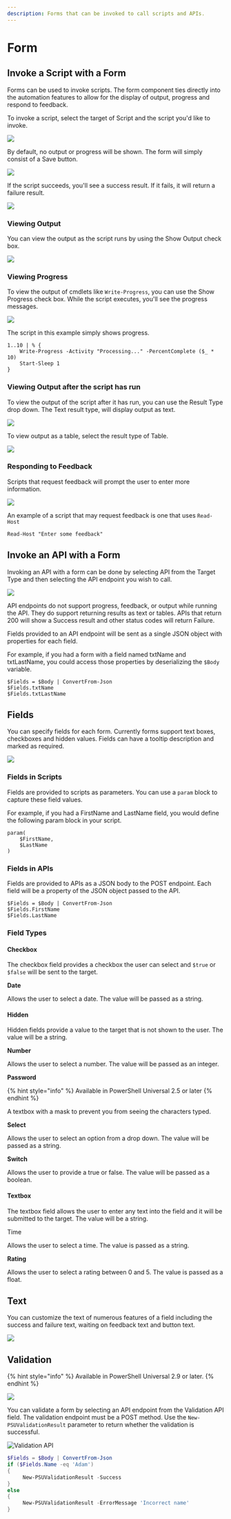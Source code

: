 ```yaml
---
description: Forms that can be invoked to call scripts and APIs.
---
```


# Form

## Invoke a Script with a Form

Forms can be used to invoke scripts. The form component ties directly into the automation features to allow for the display of output, progress and respond to feedback.&#x20;

To invoke a script, select the target of Script and the script you'd like to invoke.&#x20;

![](<../../.gitbook/assets/image (252).png>)

By default, no output or progress will be shown. The form will simply consist of a Save button.&#x20;

![](<../../.gitbook/assets/image (234).png>)

If the script succeeds, you'll see a success result. If it fails, it will return a failure result.&#x20;

![](<../../.gitbook/assets/image (251).png>)

### Viewing Output

You can view the output as the script runs by using the Show Output check box.&#x20;

![](<../../.gitbook/assets/image (248).png>)

### Viewing Progress

To view the output of cmdlets like `Write-Progress`, you can use the Show Progress check box. While the script executes, you'll see the progress messages.&#x20;

![](<../../.gitbook/assets/image (254).png>)

The script in this example simply shows progress.&#x20;

```
1..10 | % { 
    Write-Progress -Activity "Processing..." -PercentComplete ($_ * 10)
    Start-Sleep 1
}
```

### Viewing Output after the script has run

To view the output of the script after it has run, you can use the Result Type drop down. The Text result type, will display output as text.&#x20;

![](<../../.gitbook/assets/image (246).png>)

To view output as a table, select the result type of Table.

![](<../../.gitbook/assets/image (239).png>)

### Responding to Feedback

Scripts that request feedback will prompt the user to enter more information.&#x20;

![](<../../.gitbook/assets/image (235).png>)

An example of a script that may request feedback is one that uses `Read-Host`

```
Read-Host "Enter some feedback"
```



## Invoke an API with a Form

Invoking an API with a form can be done by selecting API from the Target Type and then selecting the API endpoint you wish to call.&#x20;

![](<../../.gitbook/assets/image (259).png>)

API endpoints do not support progress, feedback, or output while running the API. They do support returning results as text or tables. APIs that return 200 will show a Success result and other status codes will return Failure.&#x20;

Fields provided to an API endpoint will be sent as a single JSON object with properties for each field.&#x20;

For example, if you had a form with a field named txtName and txtLastName, you could access those properties by deserializing the `$Body` variable.

```
$Fields = $Body | ConvertFrom-Json
$Fields.txtName
$Fields.txtLastName
```

## Fields&#x20;

You can specify fields for each form. Currently forms support text boxes, checkboxes and hidden values. Fields can have a tooltip description and marked as required.&#x20;

![](<../../.gitbook/assets/image (273).png>)

### Fields in Scripts

Fields are provided to scripts as parameters. You can use a `param` block to capture these field values.&#x20;

For example, if you had a FirstName and LastName field, you would define the following param block in your script.&#x20;

```
param(
    $FirstName,
    $LastName
)
```

### Fields in APIs

Fields are provided to APIs as a JSON body to the POST endpoint. Each field will be a property of the JSON object passed to the API.&#x20;

```
$Fields = $Body | ConvertFrom-Json
$Fields.FirstName
$Fields.LastName
```

### Field Types

#### Checkbox

The checkbox field provides a checkbox the user can select and `$true` or `$false` will be sent to the target.&#x20;

**Date**

Allows the user to select a date. The value will be passed as a string.&#x20;

#### Hidden

Hidden fields provide a value to the target that is not shown to the user. The value will be a string.

**Number**

Allows the user to select a number. The value will be passed as an integer.&#x20;

**Password**

{% hint style="info" %}
Available in PowerShell Universal 2.5 or later
{% endhint %}

A textbox with a mask to prevent you from seeing the characters typed.&#x20;

**Select**

Allows the user to select an option from a drop down. The value will be passed as a string.&#x20;

**Switch**

Allows the user to provide a true or false. The value will be passed as a boolean.&#x20;

#### Textbox

The textbox field allows the user to enter any text into the field and it will be submitted to the target. The value will be a string.&#x20;

Time

Allows the user to select a time. The value is passed as a string.&#x20;

**Rating**

Allows the user to select a rating between 0 and 5. The value is passed as a float.&#x20;

## Text

You can customize the text of numerous features of a field including the success and failure text, waiting on feedback text and button text.&#x20;

![](<../../.gitbook/assets/image (265).png>)

## Validation

{% hint style="info" %}
Available in PowerShell Universal 2.9 or later.&#x20;
{% endhint %}

![](<../../.gitbook/assets/image (306).png>)

You can validate a form by selecting an API endpoint from the Validation API field. The validation endpoint must be a POST method. Use the `New-PSUValidationResult` parameter to return whether the validation is successful.&#x20;

![Validation API](<../../.gitbook/assets/image (317).png>)

```powershell
$Fields = $Body | ConvertFrom-Json
if ($Fields.Name -eq 'Adam')
{
     New-PSUValidationResult -Success
}
else 
{
     New-PSUValidationResult -ErrorMessage 'Incorrect name'
}
```
